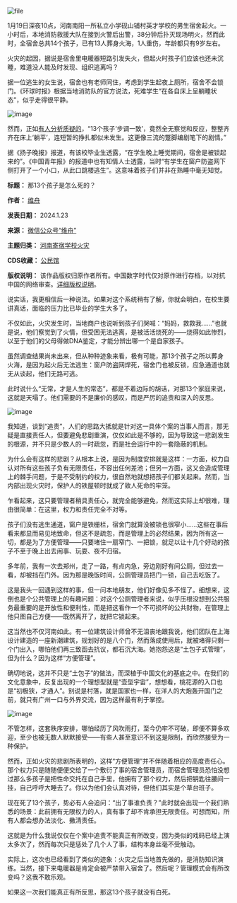 ![file](https://chinadigitaltimes.net/chinese/files/2024/01/image-1706016925580.png)


1月19日深夜10点，河南南阳一所私立小学砚山铺村英才学校的男生宿舍起火。一小时后，本地消防救援大队在接到火警后出警，38分钟后扑灭现场明火，然而此时，全宿舍总共14个孩子，已有13人葬身火海，1人重伤，年龄都只有9岁左右。


火灾的起因，据说是宿舍里电暖器短路引发失火，但起火时孩子们应该也还未沉睡，难道没人能及时发现、组织逃离吗？


据一位逃生的女生说，宿舍也有老师同住，考虑到学生起夜上厕所，宿舍不会锁门。《环球时报》根据当地消防队的官方说法，死难学生“在各自床上呈躺睡状态”，似乎走得很平静。


![image](https://chinadigitaltimes.net/chinese/files/2024/01/post-704445-65afc13b2a0ce.)


然而，正如[有人分析质疑的](https://mp.weixin.qq.com/s?__biz=MzUzMzAyMzkyMg==\&mid=2247485805\&idx=1\&sn=5e05ea4390cc8dc0036d91fdfc7ee1f6\&scene=21#wechat_redirect)，“13个孩子‘步调一致’，竟然全无察觉和反应，整整齐齐在床上‘躺平’，连短暂的挣扎都似未发生。这更像三流的蹩脚编剧笔下的剧情。”


据《扬子晚报》报道，有该校毕业生透露，“在学生晚上睡觉期间，宿舍是被锁起来的”。《中国青年报》的报道中也有知情人士透露，当时“有学生在窗户防盗网下侧打开了一个小口，从此口跳楼逃生”。这意味着孩子们并非在熟睡中毫无知觉。




**标题：** 那13个孩子是怎么死的？  

**作者：** [维舟](https://chinadigitaltimes.net/space/维舟)  

**发表日期：** 2024.1.23  

**来源：** [微信公众号“维舟”](https://mp.weixin.qq.com/s/HUoK-5hlr7B8SAg5R2PC8Q)  

**主题归类：** [河南寄宿学校火灾](https://chinadigitaltimes.net/space/河南寄宿学校火灾)  

**CDS收藏：** [公民馆](https://chinadigitaltimes.net/space/%E5%85%AC%E6%B0%91%E9%A6%86)  

**版权说明：** 该作品版权归原作者所有。中国数字时代仅对原作进行存档，以对抗中国的网络审查。[详细版权说明](https://chinadigitaltimes.net/chinese/copyright)。


说实话，我更相信后一种说法。如果对这个系统稍有了解，你就会明白，在校生要讲真话，面临的压力比已毕业的学生大多了。


不仅如此，火灾发生时，当地商户也说听到孩子们哭喊：“妈妈，救救我……”也就是说，他们察觉到了火情，但受困无法逃离，是被活活烧死的——烧得如此惨烈，以至于他们的父母得做DNA鉴定，才能分辨出哪一个是自家孩子。


虽然调查结果尚未出来，但从种种迹象来看，极有可能，那13个孩子之所以葬身火海，是因为起火后无法逃生：窗户防盗网焊死，宿舍门也被反锁，应急通道也就无从谈起，他们无路可逃。


此时说什么“无常，才是人生的常态”，都是不着边际的胡话，对那13个家庭来说，这就是天塌了。他们需要的不是廉价的感叹，而是严厉的追责和深入的反思。


![image](https://chinadigitaltimes.net/chinese/files/2024/01/post-704445-65afc13b32ef7.)


我知道，谈到“追责”，人们的思路大抵就是针对这一具体个案的当事人而言，那无疑是直接责任人，但要避免悲剧重演，仅仅如此是不够的，因为导致这一悲剧发生的根源，并不只是少数人的一时疏忽，而是社会运行中的一套隐蔽的机制。


为什么会有这样的悲剧？从根本上说，是因为制度安排就是这样：一方面，权力自认对所有这些孩子负有无限责任，不容出任何差池；但另一方面，这又会造成管理上的棘手问题，于是不受制约的权力，很自然地就想把孩子们都关起来。然而，当内部出现火灾时，保护人的铁屋顿时就成了致人死命的牢笼。


乍看起来，这只要管理者稍具责任心，就完全能够避免，然而这实际上却很难，理由很简单：在这里，权力和责任完全不对等。


孩子们没有逃生通道，窗户是铁栅栏，宿舍门就算没被锁也很窄小……这些在事后看来都显而易见地致命，但这不是疏忽，而是管理上的必然结果，因为所有这一切，都是为了方便管理——只要堵住一扇窄门、一把锁，就足以让十几个好动的孩子不至于晚上出去闹事、玩耍、夜不归宿。


多年前，我有一次去郑州，走了一路，有点内急，旁边刚好有间公厕，但过去一看，却被挡在门外。因为那是晚饭时间，公厕管理员把门一锁，自己去吃饭了。


这是我头一回遇到这样的事，但一问本地朋友，他们好像见多不怪了。细想来，这倒也是个公共管理上的有趣问题：对这个公厕管理者来说，似乎压根没想到公共服务最重要的是开放性和便利性，而是把这看作一个不可损坏的公共财物，在管理上他只图自己方便——既然离开了，就把它锁起来。


这当然也不仅河南如此。有一位建筑设计师曾不无沮丧地跟我说，他们团队在上海设计建造的一座新潮建筑，规划好的是八个门，然而落成使用后，就被堵得只剩一个门出入，哪怕他们再三致函去抗议，都石沉大海。她抱怨这是“土包子式管理”，但为什么？因为这样“方便管理”。


确切地说，这并不只是“土包子”的做法，而深植于中国文化的基底之中。在我们的文化意象中，反复出现的一个理想型就是“壶型宇宙”，想想看，桃花源的入口也是“初极狭，才通人”。别说是村落，就是国家也一样，在洋人的大炮轰开国门之前，就只有广州一口与外界交流，因为这样最有利于掌控。


![image](https://chinadigitaltimes.net/chinese/files/2024/01/post-704445-65afc13b39731.)


不管怎样，这套秩序安排，哪怕经历了风吹雨打，至今仍牢不可破，即便不算多欢迎，至少也被无数人默默接受——有些人甚至意识不到这是限制，而欣然接受为一种保护。


然而，正如火灾的悲剧所表明的，这样“方便管理”并不伴随着相应的高度责任心。那个权力只是随随便便交给了一个敷衍了事的宿舍管理员，而宿舍管理员恐怕没想过那么多孩子是把性命交托在自己手里，他拥有了那个权力，然后把钥匙往腰间一挂，自己呼呼大睡去了。你以为他们会认真对待，但他们其实是个草台班子。


现在死了13个孩子，势必有人会追问：“出了事谁负责？”此时就会出现一个我们熟悉的场景：此前拥有无限权力的人，真有事了却不肯承担无限责任。可想而知，所有人都会想办法淡化、撇清责任。


这就是为什么我说仅仅在个案中追责不能真正有所改变，因为类似的戏码已经上演太多次了，然而每次只是惩处了几个人了事，结构本身丝毫不受触动。


实际上，这次也已经看到了类似的迹象：火灾之后当地首先做的，是消防知识演练。当然，接下来电暖器是肯定会被严禁带入宿舍了。然后呢？管理模式会有所改变吗？这我不敢乐观。


如果这一次我们能真正有所反思，那这13个孩子就没有白死。

